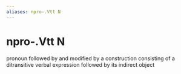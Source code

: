 ```yaml
---
aliases: npro-.Vtt N
---
```

# npro-.Vtt N

pronoun followed by and modified by a construction consisting of a ditransitive verbal expression followed by its indirect object
